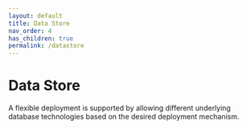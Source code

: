 ```yaml
---
layout: default
title: Data Store
nav_order: 4
has_children: true
permalink: /datastore
---
```


# Data Store

A flexible deployment is supported by allowing different underlying database technologies based on the desired deployment mechanism.
